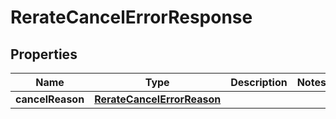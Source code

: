 # RerateCancelErrorResponse

## Properties
Name | Type | Description | Notes
------------ | ------------- | ------------- | -------------
**cancelReason** | [**RerateCancelErrorReason**](RerateCancelErrorReason.md) |  | 
